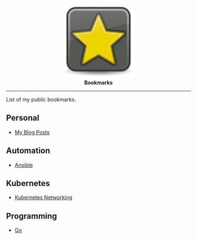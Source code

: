 <p align="center">
  <img width="200" height="200" title="Bookmarks Logo" src="static/rodentia-icons_emblem-new.svg"><br>
  <b>Bookmarks</b><br>
</p>

---

List of my public bookmarks.

## Personal
- [My Blog Posts](https://github.com/nleiva/blog-posts)

## Automation
- [Ansible](https://github.com/nleiva/ansible-links)

## Kubernetes
- [Kubernetes Networking](https://github.com/nleiva/kubernetes-networking-links)

## Programming
- [Go](https://github.com/nleiva/go-links)
